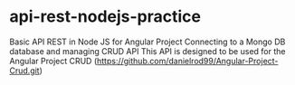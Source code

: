 # api-rest-nodejs-practice
Basic API REST in Node JS for Angular Project
Connecting to a Mongo DB database and managing CRUD API
This API is designed to be used for the Angular Project CRUD (https://github.com/danielrod99/Angular-Project-Crud.git)
